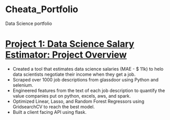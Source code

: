 # Cheata_Portfolio
Data Science portfolio

# [Project 1: Data Science Salary Estimator: Project Overview](https://github.com/cheata96/Cheata_Portfolio)
 * Created a tool that estimates data science salaries (MAE - $ 11k) to helo data scientists negotiate their income when they get a job. 
 * Scraped over 1000 job descriptions from glassdoor using Python and selenium.
 * Engineered features from the text of each job description to quantify the value companies put on python, excels, aws, and spark.
 * Optimized Linear, Lasso, and Random Forest Regressors using GridsearchCV to reach the best model.
 * Built a client facing API using flask.
